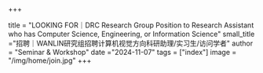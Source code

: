+++

title = "LOOKING FOR｜DRC Research Group Position to Research Assistant who has Computer Science, Engineering, or Information Science"
small_title ="招聘｜WANLIN研究组招聘计算机视觉方向科研助理/实习生/访问学者"
author = "Seminar & Workshop"
date ="2024-11-07"
tags = ["index"]
image =  "/img/home/join.jpg"
+++

